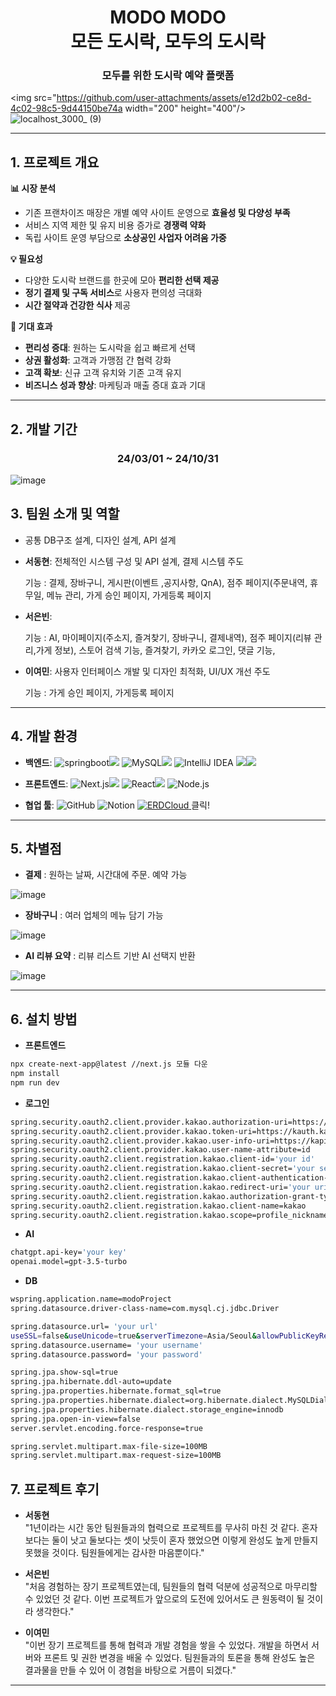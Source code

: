 <h1 align="center">MODO MODO<br><strong>모든 도시락, 모두의 도시락</strong></h1>
<h3 align="center">모두를 위한 도시락 예약 플랫폼</h3>


<img src="https://github.com/user-attachments/assets/e12d2b02-ce8d-4c02-98c5-9d44150be74a  width="200" height="400"/>
![localhost_3000_ (9)](https://github.com/user-attachments/assets/e12d2b02-ce8d-4c02-98c5-9d44150be74a)

---
## 1. 프로젝트 개요

**📊 시장 분석**
- 기존 프랜차이즈 매장은 개별 예약 사이트 운영으로 **효율성 및 다양성 부족**  
- 서비스 지역 제한 및 유지 비용 증가로 **경쟁력 약화**  
- 독립 사이트 운영 부담으로 **소상공인 사업자 어려움 가중**  


**💡 필요성**  
- 다양한 도시락 브랜드를 한곳에 모아 **편리한 선택 제공**  
- **정기 결제 및 구독 서비스**로 사용자 편의성 극대화  
- **시간 절약과 건강한 식사** 제공  


**🚀 기대 효과**  
- **편리성 증대**: 원하는 도시락을 쉽고 빠르게 선택  
- **상권 활성화**: 고객과 가맹점 간 협력 강화  
- **고객 확보**: 신규 고객 유치와 기존 고객 유지  
- **비즈니스 성과 향상**: 마케팅과 매출 증대 효과 기대  
---


## 2. 개발 기간
<h3 align="center">24/03/01 ~ 24/10/31</h3>


![image](https://github.com/user-attachments/assets/c8772bd4-6ffc-4704-b734-dd6d7b03eba9)



## 3. 팀원 소개 및 역할
- 공통
DB구조 설계, 디자인 설계, API 설계


- **서동현**: 전체적인 시스템 구성 및 API 설계, 결제 시스템 주도


  기능 : 결제, 장바구니, 게시판(이벤트 ,공지사항, QnA), 점주 페이지(주문내역, 휴무일, 메뉴 관리, 가게 승인 페이지, 가게등록 페이지
  
- **서은빈**:


  기능 : AI, 마이페이지(주소지, 즐겨찾기, 장바구니, 결제내역), 점주 페이지(리뷰 관리,가게 정보), 스토어 검색 기능, 즐겨찾기, 카카오 로그인, 댓글 기능, 

  
- **이여민**: 사용자 인터페이스 개발 및 디자인 최적화, UI/UX 개선 주도


  기능 :  가게 승인 페이지, 가게등록 페이지
---
## 4. 개발 환경

- **백엔드**: ![springboot](https://img.shields.io/badge/springboot-6DB33F?style=for-the-badge&logo=springboot&logoColor=white)<img src="https://img.shields.io/badge/3.1.4-515151?style=for-the-badge"> ![MySQL](https://img.shields.io/badge/mysql-4479A1?style=for-the-badge&logo=mysql&logoColor=white)<img src="https://img.shields.io/badge/8.0.33-515151?style=for-the-badge"> ![IntelliJ IDEA](https://img.shields.io/badge/IntelliJ%20IDEA-EE4C2C?style=for-the-badge&logo=IntelliJ%20IDEA&logoColor=white) <img src="https://img.shields.io/badge/java-%23ED8B00?style=for-the-badge&logo=openjdk&logoColor=white"><img src="https://img.shields.io/badge/17-515151?style=for-the-badge">

- **프론트엔드**: ![Next.js](https://img.shields.io/badge/Next.js-000000?style=for-the-badge&logo=next.js&logoColor=white)<img src="https://img.shields.io/badge/14.2.11-515151?style=for-the-badge"> ![React](https://img.shields.io/badge/React-61DAFB?style=for-the-badge&logo=react&logoColor=black)<img src="https://img.shields.io/badge/18.3.1-515151?style=for-the-badge"> ![Node.js](https://img.shields.io/badge/Node.js-339933?style=for-the-badge&logo=node.js&logoColor=white)

- **협업 툴**: ![GitHub](https://img.shields.io/badge/GitHub-181717?style=for-the-badge&logo=github&logoColor=white) ![Notion](https://img.shields.io/badge/Notion-000000?style=for-the-badge&logo=notion&logoColor=white) <a href="https://www.erdcloud.com/d/8Lf2f63JR7jpDJMqQ" target="_blank">
    <img src="https://img.shields.io/badge/ERDCloud-0072FF?style=for-the-badge&logo=erdcloud&logoColor=white" alt="ERDCloud" />
</a> 클릭!


---
## 5. 차별점 
- **결제** : 원하는 날짜, 시간대에 주문. 예약 가능

  
![image](https://github.com/user-attachments/assets/9c9b6215-4126-45da-9a26-87bf9c99273c)


- **장바구니** : 여러 업체의 메뉴 담기 가능


![image](https://github.com/user-attachments/assets/fa14e3d7-9942-47e4-9a2d-8708bac6525f)



- **AI 리뷰 요약** : 리뷰 리스트 기반 AI 선택지 반환 


![image](https://github.com/user-attachments/assets/a6ee9b51-c6fc-4750-9ffa-f79ee00b2dbe)


---  
## 6. 설치 방법


- **프론트엔드**
```sh
npx create-next-app@latest //next.js 모듈 다운
npm install
npm run dev

```

- **로그인**
```sh
spring.security.oauth2.client.provider.kakao.authorization-uri=https://kauth.kakao.com/oauth/authorize
spring.security.oauth2.client.provider.kakao.token-uri=https://kauth.kakao.com/oauth/token
spring.security.oauth2.client.provider.kakao.user-info-uri=https://kapi.kakao.com/v2/user/me
spring.security.oauth2.client.provider.kakao.user-name-attribute=id
spring.security.oauth2.client.registration.kakao.client-id='your id'
spring.security.oauth2.client.registration.kakao.client-secret='your secretcode'
spring.security.oauth2.client.registration.kakao.client-authentication-method=client_secret_post
spring.security.oauth2.client.registration.kakao.redirect-uri='your uri'
spring.security.oauth2.client.registration.kakao.authorization-grant-type=authorization_code
spring.security.oauth2.client.registration.kakao.client-name=kakao
spring.security.oauth2.client.registration.kakao.scope=profile_nickname
```
- **AI**
```sh
chatgpt.api-key='your key'
openai.model=gpt-3.5-turbo
```

- **DB**
```sh
wspring.application.name=modoProject
spring.datasource.driver-class-name=com.mysql.cj.jdbc.Driver

spring.datasource.url= 'your url'
useSSL=false&useUnicode=true&serverTimezone=Asia/Seoul&allowPublicKeyRetrieval=true
spring.datasource.username= 'your username'
spring.datasource.password= 'your password'

spring.jpa.show-sql=true
spring.jpa.hibernate.ddl-auto=update
spring.jpa.properties.hibernate.format_sql=true
spring.jpa.properties.hibernate.dialect=org.hibernate.dialect.MySQLDialect
spring.jpa.properties.hibernate.dialect.storage_engine=innodb
spring.jpa.open-in-view=false
server.servlet.encoding.force-response=true

```
```sh
spring.servlet.multipart.max-file-size=100MB
spring.servlet.multipart.max-request-size=100MB
```



## 7. 프로젝트 후기

- **서동현**  
"1년이라는 시간 동안 팀원들과의 협력으로 프로젝트를 무사히 마친 것 같다. 혼자보다는 둘이 낫고 둘보다는 셋이 낫듯이 혼자 했었으면 이렇게 완성도 높게 만들지 못했을 것이다. 팀원들에게는 감사한 마음뿐이다."  

- **서은빈**  
"처음 경험하는 장기 프로젝트였는데, 팀원들의 협력 덕분에 성공적으로 마무리할 수 있었던 것 같다. 이번 프로젝트가 앞으로의 도전에 있어서도 큰 원동력이 될 것이라 생각한다."

- **이여민**  
"이번 장기 프로젝트를 통해 협력과 개발 경험을 쌓을 수 있었다. 개발을 하면서 서버와 프론트 및 권한 변경을 배울 수 있었다. 팀원들과의 토론을 통해 완성도 높은 결과물을 만들 수 있어 이 경험을 바탕으로 거름이 되겠다."

---


  
